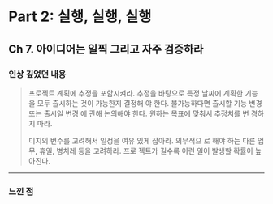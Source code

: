 # Part 2: 실행, 실행, 실행

## Ch 7. 아이디어는 일찍 그리고 자주 검증하라

### 인상 깊었던 내용

> 프로젝트 계획에 추정을 포함시켜라. 
추정을 바탕으로 특정 날짜에 계획한 기능을 모두 출시하는 것이 가능한지 결정해 야 한다. 불가능하다면 출시할 기능 변경 또는 출시일 변경 에 관해 논의해야 한다. 원하는 목표에 맞춰서 추정치를 변 경하지 마라.
>
> 미지의 변수를 고려해서 일정을 여유 있게 잡아라. 
의무적으 로 해야 하는 다른 업무, 휴일, 병치레 등을 고려하라. 프로 젝트가 길수록 이런 일이 발생할 확률이 높아진다.
---

### 느낀 점

